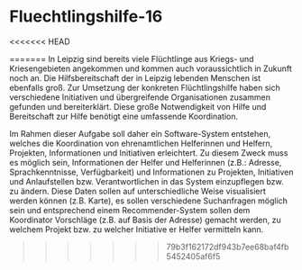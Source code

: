 # Fluechtlingshilfe-16
<<<<<<< HEAD

=======
In Leipzig sind bereits viele Flüchtlinge aus Kriegs- und Kriesengebieten angekommen und kommen auch voraussichtlich in Zukunft noch an. Die Hilfsbereitschaft der in Leipzig lebenden Menschen ist ebenfalls groß. Zur Umsetzung der konkreten Flüchtlingshilfe haben sich verschiedene Initiativen und übergreifende Organisationen zusammen gefunden und bereiterklärt. Diese große Notwendigkeit von Hilfe und Bereitschaft zur Hilfe benötigt eine umfassende Koordination.

Im Rahmen dieser Aufgabe soll daher ein Software-System entstehen, welches die Koordination von ehrenamtlichen Helferinnen und Helfern, Projekten, Informationen und Initiativen erleichtert. Zu diesem Zweck muss es möglich sein, Informationen der Helfer und Helferinnen (z.B.: Adresse, Sprachkenntnisse, Verfügbarkeit) und Informationen zu Projekten, Initiativen und Anlaufstellen bzw. Verantwortlichen in das System einzupflegen bzw. zu ändern. Diese Daten sollen auf unterschiedliche Weise visualisiert werden können (z.B. Karte), es sollen verschiedene Suchanfragen möglich sein und entsprechend einem Recommender-System sollen dem Koordinator Vorschläge (z.B. auf Basis der Adresse) gemacht werden, zu welchem Projekt bzw. zu welcher Initiative er Helfer vermitteln kann.
>>>>>>> 79b3f162172df943b7ee68baf4fb5452405af6f5
